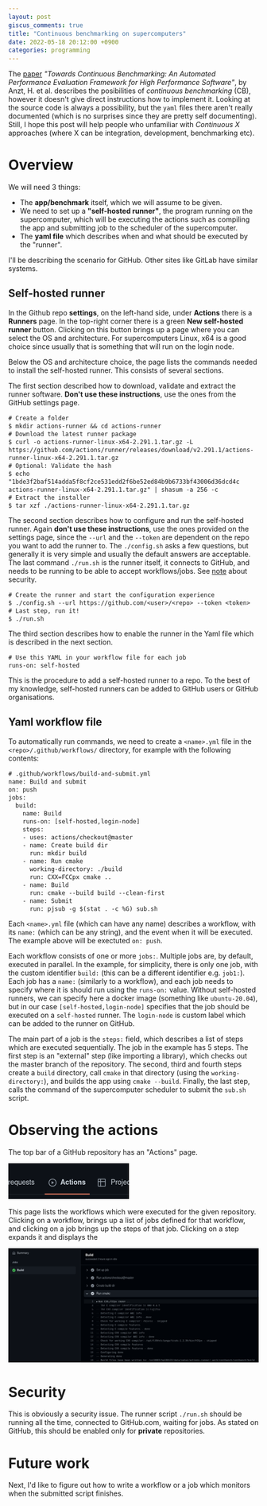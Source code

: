 ```yaml
---
layout: post
giscus_comments: true
title: "Continuous benchmarking on supercomputers"
date: 2022-05-18 20:12:00 +0900
categories: programming
---
```


The [paper](https://doi.org/10.1145/3324989.3325719) *"Towards
Continuous Benchmarking: An Automated Performance Evaluation Framework
for High Performance Software"*, by Anzt, H. et al. describes the
posibilities of _continuous benchmarking_ (CB), however it doesn't
give direct instructions how to implement it. Looking at the source
code is always a possibility, but the `yaml` files there aren't really
documented (which is no surprises since they are pretty self
documenting). Still, I hope this post will help people who unfamiliar
with _Continuous X_ approaches (where X can be integration,
development, benchmarking etc).

# Overview

We will need 3 things:

- The **app/benchmark** itself, which we will assume to be given.
- We need to set up a **"self-hosted runner"**, the program running on
  the supercomputer, which will be executing the actions such as
  compiling the app and submitting job to the scheduler of the
  supercomputer.
- The **yaml file** which describes when and what should be executed
  by the "runner".

I'll be describing the scenario for GitHub. Other sites like GitLab
have similar systems.

## Self-hosted runner

In the Github repo **settings**, on the left-hand side, under
**Actions** there is a **Runners** page. In the top-right corner
there is a green **New self-hosted runner** button. Clicking on this
button brings up a page where you can select the OS and architecture.
For supercomputers Linux, x64 is a good choice since usually that is
something that will run on the login node.

Below the OS and architecture choice, the page lists the commands
needed to install the self-hosted runner. This consists of several sections.

The first section described how to download, validate and extract the
runner software. **Don't use these instructions**, use the ones from
the GitHub settings page.

    # Create a folder
    $ mkdir actions-runner && cd actions-runner
    # Download the latest runner package
    $ curl -o actions-runner-linux-x64-2.291.1.tar.gz -L https://github.com/actions/runner/releases/download/v2.291.1/actions-runner-linux-x64-2.291.1.tar.gz
    # Optional: Validate the hash
    $ echo "1bde3f2baf514adda5f8cf2ce531edd2f6be52ed84b9b6733bf43006d36dcd4c  actions-runner-linux-x64-2.291.1.tar.gz" | shasum -a 256 -c
    # Extract the installer
    $ tar xzf ./actions-runner-linux-x64-2.291.1.tar.gz

The second section describes how to configure and run the self-hosted
runner. Again **don't use these instructions**, use the ones provided
on the settings page, since the `--url` and the `--token` are
dependent on the repo you want to add the runner to. The
`./config.sh` asks a few questions, but generally it is very simple
and usually the default answers are acceptable. The last command
`./run.sh` is the runner itself, it connects to GitHub, and needs to
be running to be able to accept workflows/jobs. See [note](#security)
about security.

    # Create the runner and start the configuration experience
    $ ./config.sh --url https://github.com/<user>/<repo> --token <token>
    # Last step, run it!
    $ ./run.sh

The third section describes how to enable the runner in the Yaml file
which is described in the next section.

    # Use this YAML in your workflow file for each job
    runs-on: self-hosted

This is the procedure to add a self-hosted runner to a repo. To the
best of my knowledge, self-hosted runners can be added to GitHub users
or GitHub organisations.

## Yaml workflow file

To automatically run commands, we need to create a `<name>.yml` file in the
`<repo>/.github/workflows/` directory, for example with the following
contents:

    # .github/workflows/build-and-submit.yml
    name: Build and submit
    on: push
    jobs:
      build:
        name: Build
        runs-on: [self-hosted,login-node]
        steps:
        - uses: actions/checkout@master
        - name: Create build dir
          run: mkdir build
        - name: Run cmake
          working-directory: ./build
          run: CXX=FCCpx cmake ..
        - name: Build
          run: cmake --build build --clean-first
        - name: Submit
          run: pjsub -g $(stat . -c %G) sub.sh

Each `<name>.yml` file (which can have any name) describes a workflow,
with its `name:` (which can be any string), and the event when it will
be executed. The example above will be exectuted `on: push`.

Each workflow consists of one or more `jobs:`. Multiple jobs are, by
default, executed in parallel. In the example, for simplicity, there
is only one job, with the custom identifier `build:` (this can be a
different identifier e.g. `job1:`). Each job has a `name:` (similarly
to a workflow), and each job needs to specify where it is should run
using the `runs-on:` value. Without self-hosted runners, we can
specify here a docker image (something like `ubuntu-20.04`), but in
our case `[self-hosted,login-node]` specifies that the job should be
executed on a `self-hosted` runner. The `login-node` is custom label
which can be added to the runner on GitHub.

The main part of a job is the `steps:` field, which describes a list
of steps which are executed sequentially. The job in the example has
5 steps. The first step is an "external" step (like importing a
library), which checks out the master branch of the repository. The
second, third and fourth steps create a `build` directory, call
`cmake` in that directory (using the `working-directory:`), and builds
the app using `cmake --build`. Finally, the last step, calls the
command of the supercomputer scheduler to submit the `sub.sh` script.

# Observing the actions

The top bar of a GitHub repository has an "Actions" page.

![Actions button](/assets/img/2022-05-18-continuous-benchmarking-on-supercomputers/actions.png "Actions button")

This page lists the workflows which were executed for the given
repository. Clicking on a workflow, brings up a list of jobs defined
for that workflow, and clicking on a job brings up the steps of that
job. Clicking on a step expands it and displays the

![Observing actions](/assets/img/2022-05-18-continuous-benchmarking-on-supercomputers/observing.png "Observing actions")

# Security

This is obviously a security issue. The runner script `./run.sh`
should be running all the time, connected to GitHub.com, waiting for
jobs. As stated on GitHub, this should be enabled only for
**private** repositories.

# Future work

Next, I'd like to figure out how to write a workflow or a job which
monitors when the submitted script finishes.
